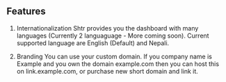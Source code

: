 ## Features

1. Internationalization
Shtr provides you the dashboard with many languages (Currently 2 languaguage - More coming soon). Current supported language are English (Default) and Nepali.

2. Branding
You can use your custom domain. If you company name is Example and you own the domain example.com then you can host this on link.example.com, or purchase new short domain and link it.